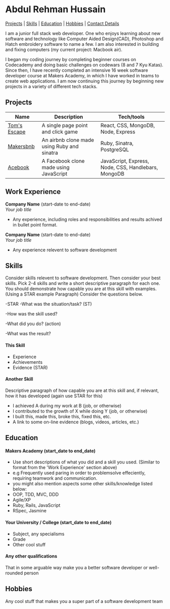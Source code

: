 <h1> Abdul Rehman Hussain </h1>

[Projects](#projects) | [Skills](#skills) | [Education](#education) | [Hobbies](#hobbies) | [Contact Details](#contact)

I am a junior full stack web developer. One who enjoys learning about new software and technology like Computer Aided Design(CAD), Photoshop and Hatch embroidery software to name a few. I am also interested in building and fixing computers (my current project: Macbook air).
 
I began my coding journey by completing beginner courses on Codecademy and doing basic challenges on codewars (8 and 7 Kyu Katas). Since then, I have recently completed an intensive 16 week software developer course at Makers Academy, in which I have worked in teams to create web applications. I am now continuing this journey by beginning new projects in a variety of different tech stacks.

## <h2 id="projects">Projects</h2>

| Name                         | Description       | Tech/tools        |
| ---------------------------- | ----------------- | ----------------- |
| [Tom's Escape](https://github.com/arhussain1/toms-escape-game) | A single page point and click game | React, CSS, MongoDB, Node, Express |
| [Makersbnb](https://github.com/arhussain1/makersbnb) | An airbnb clone made using Ruby and sinatra| Ruby, Sinatra, PostgreSQL |
| [Acebook](https://github.com/arhussain1/acebook-node-template) | A Facebook clone made using JavaScript | JavaScript, Express, Node, CSS, Handlebars, MongoDB |

## Work Experience

**Company Name** (start-date to end-date)  
_Your job title_

- Any experience, including roles and responsibilities and results achived in bullet point format.

**Company Name** (start-date to end-date)  
_Your job title_

- Any experience relevent to software development

## Skills

Consider skills relevent to software development. Then consider your best skills. Pick 2-4 skills and write a short descriptive paragraph for each one. You should demonstrate how capable you are at this skill with examples.
(Using a STAR example Paragraph) Consider the questions below.

-STAR
-What was the situation/task? (ST)

-How was the skill used?

-What did you do? (action)

-What was the result?


#### This Skill

- Experience
- Achievements
- Evidence (STAR)

#### Another Skill

Descriptive paragraph of how capable you are at this skill and, if relevant, how it has developed (again use STAR for this)

- I achieved A during my work at B (job, or otherwise)
- I contributed to the growth of X while doing Y (job, or otherwise)
- I built this, made this, broke this, fixed this, etc.
- A link to some on-line evidence (blogs, videos, articles, etc.)

## Education

#### Makers Academy (start_date to end_date)
- Use short descriptions of what you did and a skill you used. (Similar to format from the 'Work Experience' section above)
- e.g Frequently used paring in order to problemsolve effeciently, requiring teamwork and communication.
- you might also mention aspects some other skills/knowledge listed below: 
- OOP, TDD, MVC, DDD
- Agile/XP
- Ruby, Rails, JavaScript
- RSpec, Jasmine

#### Your University / College (start_date to end_date)

- Subject, any specialisms
- Grade
- Other cool stuff

#### Any other qualifications

That in some arguable way make you a better software developer or well-rounded person

## Hobbies

Any cool stuff that makes you a super part of a software development team
